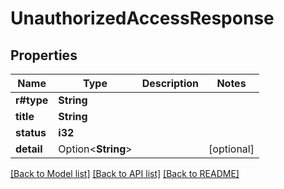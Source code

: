 # UnauthorizedAccessResponse

## Properties

Name | Type | Description | Notes
------------ | ------------- | ------------- | -------------
**r#type** | **String** |  |
**title** | **String** |  |
**status** | **i32** |  |
**detail** | Option<**String**> |  | [optional]

[[Back to Model list]](../README.md#documentation-for-models) [[Back to API list]](../README.md#documentation-for-api-endpoints) [[Back to README]](../README.md)
